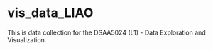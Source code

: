 # vis_data_LIAO

This is data collection for the DSAA5024 (L1) - Data Exploration and Visualization.

